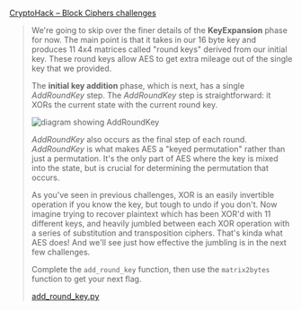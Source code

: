 [CryptoHack – Block Ciphers challenges](https://cryptohack.org/challenges/aes/)

> We're going to skip over the finer details of the **KeyExpansion** phase for now. The main point is that it takes in our 16 byte key and produces 11 4x4 matrices called "round keys" derived from our initial key. These round keys allow AES to get extra mileage out of the single key that we provided.
>
> The **initial key addition** phase, which is next, has a single _AddRoundKey_ step. The _AddRoundKey_ step is straightforward: it XORs the current state with the current round key.
>
> ![diagram showing AddRoundKey](https://cryptohack.org/static/img/aes/AddRoundKey.png)
>
> _AddRoundKey_ also occurs as the final step of each round. _AddRoundKey_ is what makes AES a "keyed permutation" rather than just a permutation. It's the only part of AES where the key is mixed into the state, but is crucial for determining the permutation that occurs.
>
> As you've seen in previous challenges, XOR is an easily invertible operation if you know the key, but tough to undo if you don't. Now imagine trying to recover plaintext which has been XOR'd with 11 different keys, and heavily jumbled between each XOR operation with a series of substitution and transposition ciphers. That's kinda what AES does! And we'll see just how effective the jumbling is in the next few challenges.
>
> Complete the `add_round_key` function, then use the `matrix2bytes` function to get your next flag.
>
> [add\_round\_key.py](https://cryptohack.org/static/challenges/add_round_key_b67b9a529ae739156107a74b14adde98.py)
